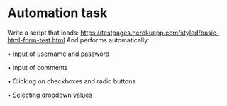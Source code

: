 # Automation task 
Write a script that loads: https://testpages.herokuapp.com/styled/basic-html-form-test.html 
And performs automatically: 

• Input of username and password 

• Input of comments 

• Clicking on checkboxes and radio buttons 

• Selecting dropdown values